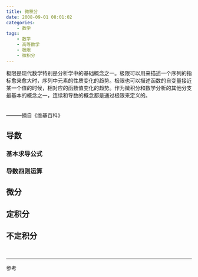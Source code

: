 ```yaml
---
title: 微积分
date: 2008-09-01 08:01:02
categories:
    - 数学
tags:
    - 数学
    - 高等数学
    - 极限
    - 微积分
---
```


极限是现代数学特别是分析学中的基础概念之一。极限可以用来描述一个序列的指标愈来愈大时，序列中元素的性质变化的趋势。极限也可以描述函数的自变量接近某一个值的时候，相对应的函数值变化的趋势。作为微积分和数学分析的其他分支最基本的概念之一，连续和导数的概念都是通过极限来定义的。


　　　　　　　　　　　　　　　　　　　　　　　　　　　　　　　　　　　　　　　　　　　　　　　　　　———摘自《维基百科》

<!-- more -->


## 导数

### 基本求导公式

### 导数四则运算


## 微分

## 定积分

## 不定积分


<br/>

---
参考
